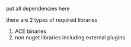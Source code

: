 put all dependencies here

there are 2 types of required libraries
1. ACE binaries
2. non nuget libraries including external plugins